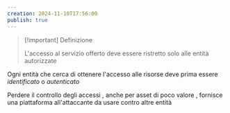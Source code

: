 ```yaml
---
creation: 2024-11-10T17:56:00
publish: true
---
```

>[!important] Definizione
>
>L'accesso al servizio offerto deve essere ristretto solo alle entità autorizzate 

Ogni entità che cerca di ottenere l'accesso alle risorse deve prima essere *identificato* o *autenticato* 

Perdere il controllo degli accessi , anche per asset di poco valore , fornisce una piattaforma all'attaccante da usare contro altre entità 

